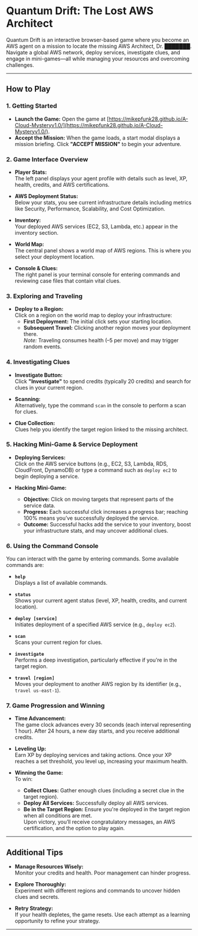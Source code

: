 # Quantum Drift: The Lost AWS Architect

Quantum Drift is an interactive browser-based game where you become an AWS agent on a mission to locate the missing AWS Architect, Dr. ███████. Navigate a global AWS network, deploy services, investigate clues, and engage in mini-games—all while managing your resources and overcoming challenges.

---

## How to Play

### 1. Getting Started
- **Launch the Game:** Open the game at [https://mikepfunk28.github.io/A-Cloud-Mysteryv1.0/](https://mikepfunk28.github.io/A-Cloud-Mysteryv1.0/).
- **Accept the Mission:** When the game loads, a start modal displays a mission briefing. Click **"ACCEPT MISSION"** to begin your adventure.

### 2. Game Interface Overview
- **Player Stats:**  
  The left panel displays your agent profile with details such as level, XP, health, credits, and AWS certifications.
  
- **AWS Deployment Status:**  
  Below your stats, you see current infrastructure details including metrics like Security, Performance, Scalability, and Cost Optimization.
  
- **Inventory:**  
  Your deployed AWS services (EC2, S3, Lambda, etc.) appear in the inventory section.
  
- **World Map:**  
  The central panel shows a world map of AWS regions. This is where you select your deployment location.
  
- **Console & Clues:**  
  The right panel is your terminal console for entering commands and reviewing case files that contain vital clues.

### 3. Exploring and Traveling
- **Deploy to a Region:**  
  Click on a region on the world map to deploy your infrastructure:
  - **First Deployment:** The initial click sets your starting location.
  - **Subsequent Travel:** Clicking another region moves your deployment there.  
  *Note:* Traveling consumes health (–5 per move) and may trigger random events.

### 4. Investigating Clues
- **Investigate Button:**  
  Click **"Investigate"** to spend credits (typically 20 credits) and search for clues in your current region.
  
- **Scanning:**  
  Alternatively, type the command `scan` in the console to perform a scan for clues.
  
- **Clue Collection:**  
  Clues help you identify the target region linked to the missing architect.

### 5. Hacking Mini-Game & Service Deployment
- **Deploying Services:**  
  Click on the AWS service buttons (e.g., EC2, S3, Lambda, RDS, CloudFront, DynamoDB) or type a command such as `deploy ec2` to begin deploying a service.
  
- **Hacking Mini-Game:**  
  - **Objective:** Click on moving targets that represent parts of the service data.
  - **Progress:** Each successful click increases a progress bar; reaching 100% means you’ve successfully deployed the service.
  - **Outcome:** Successful hacks add the service to your inventory, boost your infrastructure stats, and may uncover additional clues.

### 6. Using the Command Console
You can interact with the game by entering commands. Some available commands are:

- **`help`**  
  Displays a list of available commands.
  
- **`status`**  
  Shows your current agent status (level, XP, health, credits, and current location).
  
- **`deploy [service]`**  
  Initiates deployment of a specified AWS service (e.g., `deploy ec2`).
  
- **`scan`**  
  Scans your current region for clues.
  
- **`investigate`**  
  Performs a deep investigation, particularly effective if you're in the target region.
  
- **`travel [region]`**  
  Moves your deployment to another AWS region by its identifier (e.g., `travel us-east-1`).

### 7. Game Progression and Winning
- **Time Advancement:**  
  The game clock advances every 30 seconds (each interval representing 1 hour). After 24 hours, a new day starts, and you receive additional credits.
  
- **Leveling Up:**  
  Earn XP by deploying services and taking actions. Once your XP reaches a set threshold, you level up, increasing your maximum health.
  
- **Winning the Game:**  
  To win:
  - **Collect Clues:** Gather enough clues (including a secret clue in the target region).
  - **Deploy All Services:** Successfully deploy all AWS services.
  - **Be in the Target Region:** Ensure you're deployed in the target region when all conditions are met.  
  Upon victory, you’ll receive congratulatory messages, an AWS certification, and the option to play again.

---

## Additional Tips
- **Manage Resources Wisely:**  
  Monitor your credits and health. Poor management can hinder progress.
  
- **Explore Thoroughly:**  
  Experiment with different regions and commands to uncover hidden clues and secrets.
  
- **Retry Strategy:**  
  If your health depletes, the game resets. Use each attempt as a learning opportunity to refine your strategy.

---
